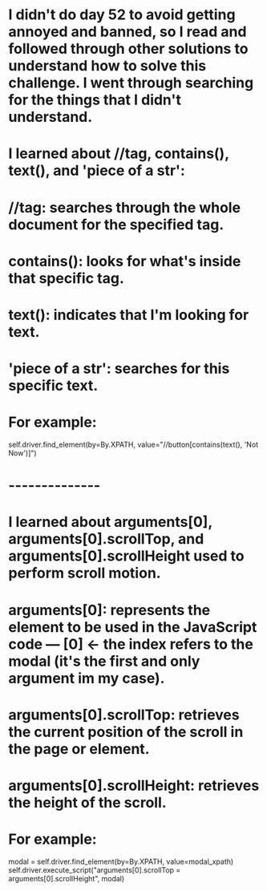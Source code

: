 # I didn't do day 52 to avoid getting annoyed and banned, so I read and followed through other solutions to understand how to solve this challenge. I went through searching for the things that I didn't understand.

# I learned about //tag, contains(), text(), and 'piece of a str':
# //tag: searches through the whole document for the specified tag.
# contains(): looks for what's inside that specific tag.
# text(): indicates that I'm looking for text.
# 'piece of a str': searches for this specific text.

# For example:
self.driver.find_element(by=By.XPATH, value="//button[contains(text(), 'Not Now')]")

# --------------

# I learned about arguments[0], arguments[0].scrollTop, and arguments[0].scrollHeight used to perform scroll motion.
# arguments[0]: represents the element to be used in the JavaScript code — [0] <- the index refers to the modal (it's the first and only argument im my case).
# arguments[0].scrollTop: retrieves the current position of the scroll in the page or element.
# arguments[0].scrollHeight: retrieves the height of the scroll.

# For example:
modal = self.driver.find_element(by=By.XPATH, value=modal_xpath)
self.driver.execute_script("arguments[0].scrollTop = arguments[0].scrollHeight", modal)
